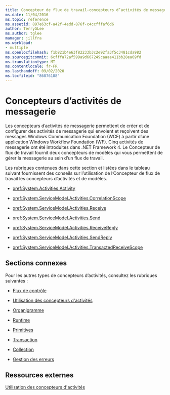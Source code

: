 ```yaml
---
title: Concepteur de flux de travail-concepteurs d’activités de messagerie
ms.date: 11/04/2016
ms.topic: reference
ms.assetid: 897e63cf-a42f-4edd-876f-c4ccfffaf6d6
author: TerryGLee
ms.author: tglee
manager: jillfra
ms.workload:
- multiple
ms.openlocfilehash: f1b821b4e63f82233b3c2e92fa3f5c3481cda982
ms.sourcegitcommit: 6cfffa72af599a9d667249caaaa411bb28ea69fd
ms.translationtype: MT
ms.contentlocale: fr-FR
ms.lasthandoff: 09/02/2020
ms.locfileid: "86876188"
---
```

# <a name="messaging-activity-designers"></a>Concepteurs d’activités de messagerie

Les concepteurs d’activités de messagerie permettent de créer et de configurer des activités de messagerie qui envoient et reçoivent des messages Windows Communication Foundation (WCF) à partir d’une application Windows Workflow Foundation (WF). Cinq activités de messagerie ont été introduites dans .NET Framework 4. Le Concepteur de flux de travail fournit deux concepteurs de modèles qui vous permettent de gérer la messagerie au sein d’un flux de travail.

Les rubriques contenues dans cette section et listées dans le tableau suivant fournissent des conseils sur l’utilisation de l’Concepteur de flux de travail les concepteurs d’activités et de modèles.

- <xref:System.Activities.Activity>

- <xref:System.ServiceModel.Activities.CorrelationScope>

- <xref:System.ServiceModel.Activities.Receive>

- <xref:System.ServiceModel.Activities.Send>

- <xref:System.ServiceModel.Activities.ReceiveReply>

- <xref:System.ServiceModel.Activities.SendReply>

- <xref:System.ServiceModel.Activities.TransactedReceiveScope>

## <a name="related-sections"></a>Sections connexes

Pour les autres types de concepteurs d’activités, consultez les rubriques suivantes :

- [Flux de contrôle](../workflow-designer/control-flow-activity-designers.md)

- [Utilisation des concepteurs d'activités](control-flow-activity-designers.md)

- [Organigramme](../workflow-designer/flowchart-activity-designers.md)

- [Runtime](../workflow-designer/runtime-activity-designers.md)

- [Primitives](../workflow-designer/primitives-activity-designers.md)

- [Transaction](../workflow-designer/transaction-activity-designers.md)

- [Collection](../workflow-designer/collection-activity-designers.md)

- [Gestion des erreurs](../workflow-designer/error-handling-activity-designers.md)

## <a name="external-resources"></a>Ressources externes

[Utilisation des concepteurs d'activités](control-flow-activity-designers.md)